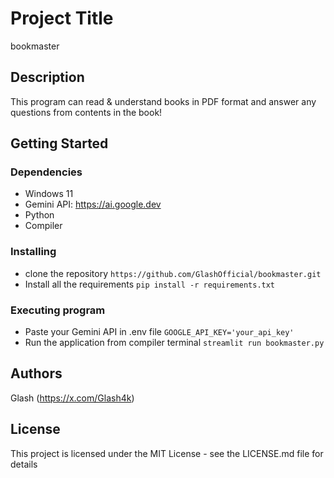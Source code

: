 # Project Title
bookmaster

## Description
This program can read & understand books in PDF format and answer any questions from contents in the book!

## Getting Started

### Dependencies

* Windows 11
* Gemini API: https://ai.google.dev
* Python
* Compiler

### Installing

* clone the repository
```https://github.com/GlashOfficial/bookmaster.git```
* Install all the requirements
```pip install -r requirements.txt```

### Executing program

* Paste your Gemini API in .env file
```GOOGLE_API_KEY='your_api_key'```
* Run the application from compiler terminal
```streamlit run bookmaster.py```

## Authors

Glash
(https://x.com/Glash4k)


## License

This project is licensed under the MIT License - see the LICENSE.md file for details
